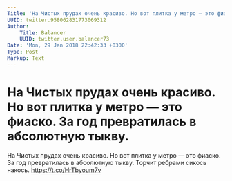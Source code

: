 ```yaml
---
Title: 'На Чистых прудах очень красиво. Но вот плитка у метро — это фиаско. За год превратилась в абсолютную тыкву.'
UUID: twitter.958062831773069312
Author:
    Title: Balancer
    UUID: twitter.user.balancer73
Date: 'Mon, 29 Jan 2018 22:42:33 +0300'
Type: Post
Markup: Text
---
```


# На Чистых прудах очень красиво. Но вот плитка у метро — это фиаско. За год превратилась в абсолютную тыкву.

На Чистых прудах очень красиво. Но вот плитка у метро — это
фиаско. За год превратилась в абсолютную тыкву. Торчит
ребрами сикось накось. https://t.co/HrTbyoum7v